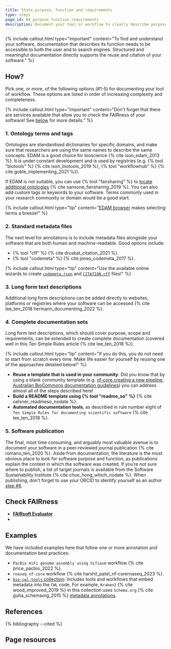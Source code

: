 ```yaml
---
title: State purpose, function and requirements
type: steps
page_id: 04_purpose_function_requirements
description: Document your tool or workflow to clearly describe purpose, function and requirements. E.g. annotations, standard metadata files, long form text descriptions, complete user documentation and / or software publication. 
---
```



{% include callout.html type="important" content="To find and understand your software, documentation that describes its function needs to be accessible to both the user and to search engines. Structured and meaningful documentation directly supports the reuse and citation of your software." %}


## How?

Pick one, or more, of the following options (#1-5) for documenting your tool of workflow. These options are listed in order of increasing complexity and completeness.

{% include callout.html type="important" content="Don't forget that there are services available that allow you to check the FAIRness of your software! See [below](#check-fairness) for more details." %}


### 1. Ontology terms and tags

Ontologies are standardised dictionaries for specific domains, and make sure that researchers are using the same names to describe the same concepts. EDAM is a good choice for bioscience {% cite ison_edam_2013 %}. It is under constant development and is used by registries (e.g. {% tool "biotools" %} {% cite ison_biotools_2019 %}, {% tool "workflowhub" %} {% cite goble_implementing_2021 %}). 

If EDAM is not suitable, you can use {% tool "fairsharing" %} to [locate additional ontologies](https://fairsharing.org/search?fairsharingRegistry=Standard) {% cite sansone_fairsharing_2019 %}. You can also add custom tags or keywords to your software. Terms commonly used in your research community or domain would be a good start.

{% include callout.html type="tip" content="[EDAM browser](https://edamontology.github.io/edam-browser) makes selecting terms a breeze!" %}


### 2. Standard metadata files

The next level for annotations is to include metadata files alongside your software that are both human and machine-readable. Good options include:

- {% tool "cff" %} {% cite druskat_citation_2021 %}.
- {% tool "codemeta" %} {% cite jones_codemeta_2017 %}.

{% include callout.html type="tip" content="Use the available online wizards to create [`codemeta.json`](https://codemeta.github.io/codemeta-generator/) and [`CITATION.cff`](https://citation-file-format.github.io/cff-initializer-javascript/#/) files!" %}


### 3. Long form text descriptions

Additional long form descriptions can be added directly to websites, platforms or registries where your software can be accessed {% cite lee_ten_2018 hermann_documenting_2022 %}. 


### 4. Complete documentation sets

Long form text descriptions, which should cover purpose, scope and requirements, can be extended to create complete documentation (covered well in this Ten Simple Rules article {% cite lee_ten_2018 %}). 

{% include callout.html type="tip" content="If you do this, you do not need to start from scratch every time. Make life easier for yourself by reusing one of the approaches detailed below!" %}

- **Reuse a template that is used in your community**. Did you know that by using a blank community template (e.g. [nf-core creating a new pipeline](https://nf-co.re/tools/#creating-a-new-pipeline), [Australian BioCommons documentation guidelines](https://github.com/AustralianBioCommons/doc_guidelines)) you can address almost all of the steps described here! 
- **Build a README template using {% tool "readme_so" %}** {% cite oelsner_readmeso_nodate %}. 
- **Automated documentation tools**, as described in rule number eight of `Ten Simple Rules for documenting scientific software` {% cite lee_ten_2018 %}.


### 5. Software publication

The final, most time consuming, and arguably most valuable avenue is to document your software in a peer-reviewed journal publication  {% cite romano_ten_2020 %}. Aside from documentation, the literature is the most obvious place to look for software purpose and function, as publications explain the context in which the software was created. If you’re not sure where to publish, a list of target journals is available from the Software Sustainability Institute {% cite chue_hong_which_nodate %}. When publishing, don’t forget to use your ORCID to identify yourself as an author [step #6](#06_orcid).


## Check FAIRness

- [**FAIRsoft Evaluator**](https://openebench.bsc.es/observatory/)
- 


## Examples

We have included examples here that follow one or more annotation and documentation best practices:

- `PacBio HiFi genome assembly using hifiasm` workflow {% cite price_pacbio_2022 %}.
- `rnaseq nf-core` workflow {% cite harshil_patel_nf-corernaseq_2023 %}. 
- [`bio-cwl-tools` collection](https://github.com/common-workflow-library/bio-cwl-tools): includes tools and workflows that embed metadata into the `CWL` code. For example, `Kraken2` {% cite wood_improved_2019 %} in this collection uses `Schema.org` {% cite guha_schemaorg_2015 %} [metadata annotations](https://github.com/common-workflow-library/bio-cwl-tools/blob/258190fac5bb35500544229ff9d679026b5f3aeb/kraken2/kraken2.cwl).


## References

{% bibliography --cited %}


## Page resources

